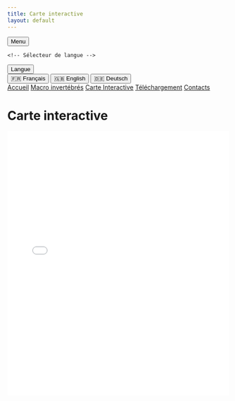 ```yaml
---
title: Carte interactive
layout: default
---
```


<link rel="stylesheet" href="{{ '/css/style.css' | relative_url }}">
<link rel="stylesheet" href="https://cdnjs.cloudflare.com/ajax/libs/font-awesome/6.0.0/css/all.min.css">

<div class="header">
<!-- Bouton pour ouvrir/fermer le menu -->
<button id="menu-toggle" class="menu-button">
    <i class="fa fa-bars"></i> Menu
</button>

    <!-- Sélecteur de langue -->
<div id="language-selector" class="language-dropdown">
    <button id="language-button" class="language-button"><i class="fa-solid fa-language"></i> Langue</button>
    <div class="language-options">
        <button class="lang-option" data-lang="fr">🇫🇷 Français</button>
        <button class="lang-option" data-lang="en">🇬🇧 English</button>
        <button class="lang-option" data-lang="de">🇩🇪 Deutsch</button>
    </div>
</div>
</div>

<script src="{{ '/script.js' | relative_url }}"></script>

<!-- Conteneur du menu rétractable -->
<div id="menu" class="tab-container">
    <a href="index" class="tab-button"><i class="fa-solid fa-house"></i> Accueil</a>
    <a href="macroinv" class="tab-button"><i class="fa-solid fa-bug"></i> Macro invertébrés</a>
    <a href="map" class="tab-button"><i class="fa-solid fa-map"></i> Carte Interactive</a>
    <a href="downloads" class="tab-button"><i class="fa-solid fa-floppy-disk"></i> Téléchargement</a>
    <a href="contacts" class="tab-button"><i class="fa-solid fa-address-book"></i> Contacts</a>
</div>

<script>
  document.addEventListener("DOMContentLoaded", function() {
    const menuButton = document.getElementById("menu-toggle");
    const menu = document.getElementById("menu");

    menuButton.addEventListener("click", function() {
        menu.classList.toggle("show");
        menuButton.classList.toggle("active");
    });
});
</script>

<h1 class="translatable" data-key="map2">Carte interactive</h1>

<iframe src="index_map.html" width="100%" height="600" frameborder="0"></iframe>

